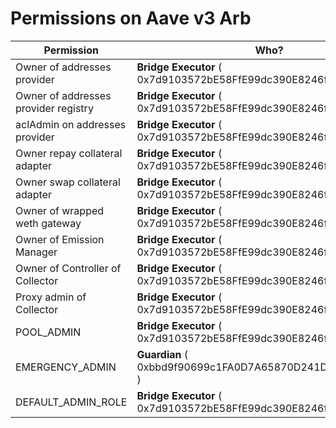 # Permissions on Aave v3 Arb

| Permission | Who? |
|---|---|
 | Owner of addresses provider | **Bridge Executor** ( 0x7d9103572bE58FfE99dc390E8246f02dcAe6f611 ) | 
 | Owner of addresses provider registry | **Bridge Executor** ( 0x7d9103572bE58FfE99dc390E8246f02dcAe6f611 ) | 
 | aclAdmin on addresses provider | **Bridge Executor** ( 0x7d9103572bE58FfE99dc390E8246f02dcAe6f611 ) | 
 | Owner repay collateral adapter | **Bridge Executor** ( 0x7d9103572bE58FfE99dc390E8246f02dcAe6f611 ) | 
 | Owner swap collateral adapter | **Bridge Executor** ( 0x7d9103572bE58FfE99dc390E8246f02dcAe6f611 ) | 
 | Owner of wrapped weth gateway | **Bridge Executor** ( 0x7d9103572bE58FfE99dc390E8246f02dcAe6f611 ) | 
 | Owner of Emission Manager | **Bridge Executor** ( 0x7d9103572bE58FfE99dc390E8246f02dcAe6f611 ) | 
 | Owner of Controller of Collector | **Bridge Executor** ( 0x7d9103572bE58FfE99dc390E8246f02dcAe6f611 ) | 
 | Proxy admin of Collector | **Bridge Executor** ( 0x7d9103572bE58FfE99dc390E8246f02dcAe6f611 ) | 
 | POOL_ADMIN |    **Bridge Executor** ( 0x7d9103572bE58FfE99dc390E8246f02dcAe6f611 )  | 
 | EMERGENCY_ADMIN |   **Guardian** ( 0xbbd9f90699c1FA0D7A65870D241DD1f1217c96Eb )   | 
 | DEFAULT_ADMIN_ROLE |    **Bridge Executor** ( 0x7d9103572bE58FfE99dc390E8246f02dcAe6f611 )  | 


